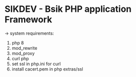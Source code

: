 # SIKDEV - Bsik PHP application Framework



-> system requirements:
1. php 8
2. mod_rewrite
3. mod_proxy
4. curl php
5. set ssl in php.ini for curl
6. install cacert.pem in php extras/ssl